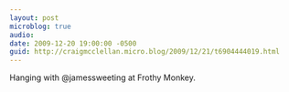 ```yaml
---
layout: post
microblog: true
audio: 
date: 2009-12-20 19:00:00 -0500
guid: http://craigmcclellan.micro.blog/2009/12/21/t6904444019.html
---
```

Hanging with @jamessweeting at Frothy Monkey.
